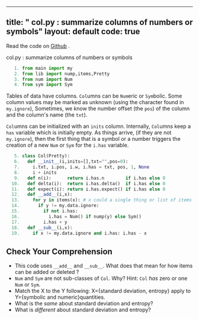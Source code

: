 

---
title: " col.py : summarize columns of numbers or symbols"
layout: default
code: true
---

Read the code on [Github](https://github.com/se4ai/code/tree/master/col.py) <font color=orange><i class="fab fa-github-3x"></i></font>.

 col.py : summarize columns of numbers or symbols

````python
   1. from main import my
   2. from lib import nump,items,Pretty
   3. from num import Num
   4. from sym import Sym
````

Tables of data have columns. `Col`umns can be `Num`eric or `Sym`bolic.
Some column values may be marked as unknown (using the character
found in `my.ignore`), Sometimes, we know the number offset (the
`pos`) of the column and the column's name (the `txt`).

`Col`umns can be initialized with an `inits` column.  Internally,
`Col`umns keep a `has` variable which is initially empty. As things
arrive, (if they are not `my.ignore`), then the first thing that
is a symbol or a number triggers the creation of a new `Num` or
`Sym` for the `i.has` variable.


````python
   5. class Col(Pretty):
   6.   def __init__(i,inits=[],txt="",pos=0):
   7.     i.txt, i.pos, i.w, i.has = txt, pos, 1, None
   8.     i + inits
   9.   def n(i):      return i.has.n        if i.has else 0
  10.   def delta(i):  return i.has.delta()  if i.has else 0
  11.   def expect(i): return i.has.expect() if i.has else 0
  12.   def __add__(i,x):
  13.     for y in items(x): # x could a single thing or list of items
  14.       if y != my.data.ignore:
  15.         if not i.has: 
  16.           i.has = Num() if nump(y) else Sym()
  17.         i.has + y
  18.   def __sub__(i,x):
  19.     if x != my.data.ignore and i.has: i.has - x
````

## Check Your Comprehension 

- This code uses `__add__` and `__sub__`. What does
  that mean for how items can be added or deleted ?
- `Num` and `Sym` are not sub-classes of `Col`. Why? 
  Hint: `Col` _has_ zero or one `Num` or `Sym`.
- Match the X to the Y following: X={standard deviation, entropy}  apply to Y={symbolic and numeric}quantities.
- What is the _same_ about standard deviation and entropy?
- What is  _different_ about standard deviation and entropy?

````python
````
